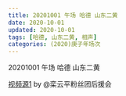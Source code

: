 ```yaml
---
title: 20201001 午场 哈德 山东二黄
date: 2020-10-01
updated: 2020-10-01
tags: [哈德, 山东二黄, 相声]
categories: (2020)庚子年场次
---
```

20201001 午场 哈德 山东二黄



[视频源1](https://weibo.com/6574451359/JnbT2s7Mr) by @栾云平粉丝团后援会

